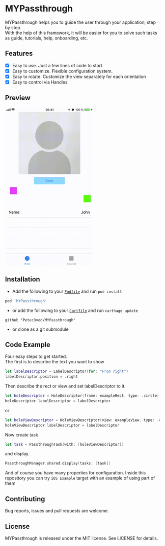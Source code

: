 # MYPassthrough

MYPassthrough helps you to guide the user through your application, step by step.  
With the help of this framework, it will be easier for you to solve such tasks as guide, tutorials, help, onboarding, etc.

## Features

- [x] Easy to use. Just a few lines of code to start.
- [x] Easy to customize. Flexible configuration system.
- [x] Easy to rotate. Customize the view separately for each orientation
- [x] Easy to control via Handles

## Preview

<img src="https://raw.githubusercontent.com/PetecOvod/ReadmeFiles/d8c0be43e1923bc9733607468e447568f06aac65/MYPassthrough/iOS_Example.gif" width="285"/>

## Installation

- Add the following to your [`Podfile`](http://cocoapods.org/) and run `pod install`
```ruby
pod 'MYPassthrough'
```
- or add the following to your [`Cartfile`](https://github.com/Carthage/Carthage) and run `carthage update`
```
github "PetecOvod/MYPassthrough"
```
- or clone as a git submodule

## Code Example

Four easy steps to get started.  
The first is to describe the text you want to show

```swift
let labelDescriptor = LabelDescriptor(for: "From right")
labelDescriptor.position = .right
```

Then describe the rect or view and set labelDescriptor to it.

```swift
let holeDescriptor = HoleDescriptor(frame: exampleRect, type: .circle)
holeDescriptor.labelDescriptor = labelDescriptor
```
or

```swift
let holeViewDescriptor = HoleViewDescriptor(view: exampleView, type: .circle)
holeViewDescriptor.labelDescriptor = labelDescriptor
```

Now create task

```swift
let task = PassthroughTask(with: [holeViewDescriptor])
```

and display.

```swift
PassthroughManager.shared.display(tasks: [task])
```

And of course you have many properties for configuration.
Inside this repository you can try `iOS Example` target with an example of using part of them

## Contributing

Bug reports, issues and pull requests are welcome.

## License

MYPassthrough is released under the MIT license. See LICENSE for details.
